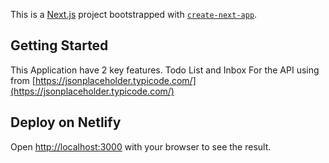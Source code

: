 This is a [Next.js](https://nextjs.org/) project bootstrapped with [`create-next-app`](https://github.com/vercel/next.js/tree/canary/packages/create-next-app).

## Getting Started
This Application have 2 key features. Todo List and Inbox
For the API using from [https://jsonplaceholder.typicode.com/](https://jsonplaceholder.typicode.com/)

## Deploy on Netlify
Open [http://localhost:3000](http://localhost:3000) with your browser to see the result.


